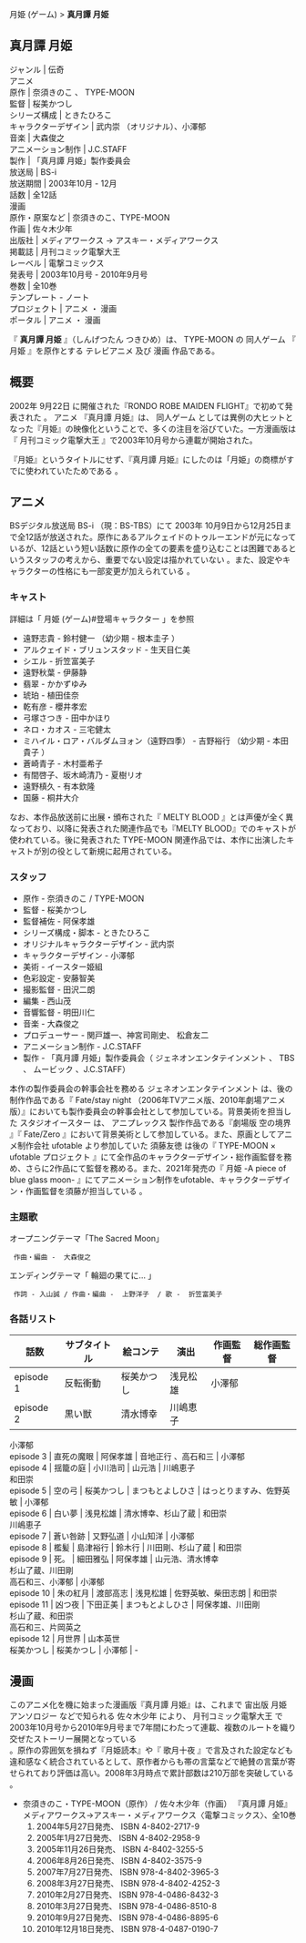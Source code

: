 月姫 (ゲーム)  > **真月譚 月姫**

真月譚 月姫  
---  
ジャンル  |  伝奇   
アニメ  
原作  |  奈須きのこ  、  TYPE-MOON   
監督  |  桜美かつし   
シリーズ構成  |  ときたひろこ   
キャラクターデザイン  |  武内崇  （オリジナル）、小澤郁   
音楽  |  大森俊之   
アニメーション制作  |  J.C.STAFF   
製作  |  「真月譚 月姫」製作委員会   
放送局  |  BS-i   
放送期間  |  2003年10月 - 12月   
話数  |  全12話   
漫画  
原作・原案など  |  奈須きのこ、TYPE-MOON   
作画  |  佐々木少年   
出版社  |  メディアワークス  →  アスキー・メディアワークス   
掲載誌  |  月刊コミック電撃大王   
レーベル  |  電撃コミックス   
発表号  |  2003年10月号 - 2010年9月号   
巻数  |  全10巻   
テンプレート  \-  ノート  
プロジェクト  |  アニメ  ・  漫画   
ポータル  |  アニメ  ・  漫画   
  
『 **真月譚 月姫** 』（しんげつたん つきひめ）は、  TYPE-MOON  の  同人ゲーム  『  月姫  』を原作とする  テレビアニメ  及び
漫画  作品である。

##  概要  

2002年  9月22日  に開催された『RONDO ROBE MAIDEN FLIGHT』で初めて発表された    。  アニメ  『真月譚
月姫』は、  同人ゲーム  としては異例の大ヒットとなった『月姫』の映像化ということで、多くの注目を浴びていた。一方漫画版は『  月刊コミック電撃大王
』で2003年10月号から連載が開始された。

『月姫』というタイトルにせず、『真月譚 月姫』にしたのは「月姫」の商標がすでに使われていたためである    。

##  アニメ  

BSデジタル放送局  BS-i  （現：BS-TBS）にて  2003年
10月9日から12月25日まで全12話が放送された。原作にあるアルクェイドのトゥルーエンドが元になっているが、12話という短い話数に原作の全ての要素を盛り込むことは困難であるというスタッフの考えから、重要でない設定は描かれていない
  。また、設定やキャラクターの性格にも一部変更が加えられている    。

###  キャスト  

詳細は「  月姫 (ゲーム)#登場キャラクター  」を参照

  * 遠野志貴 -  鈴村健一  （幼少期 -  根本圭子  ） 
  * アルクェイド・ブリュンスタッド -  生天目仁美 
  * シエル -  折笠富美子 
  * 遠野秋葉 -  伊藤静 
  * 翡翠 -  かかずゆみ 
  * 琥珀 -  植田佳奈 
  * 乾有彦 -  櫻井孝宏 
  * 弓塚さつき -  田中かほり 
  * ネロ・カオス -  三宅健太 
  * ミハイル・ロア・バルダムヨォン（遠野四季） -  吉野裕行  （幼少期 -  本田貴子  ） 
  * 蒼崎青子 -  木村亜希子 
  * 有間啓子、坂木崎清乃 -  夏樹リオ 
  * 遠野槙久 -  有本欽隆 
  * 国藤 -  桐井大介 

なお、本作品放送前に出展・頒布された『  MELTY BLOOD  』とは声優が全く異なっており、以降に発表された関連作品でも『MELTY
BLOOD』でのキャストが使われている。後に発表された  TYPE-MOON  関連作品では、本作に出演したキャストが別の役として新規に起用されている。

###  スタッフ  

  * 原作 -  奈須きのこ  /  TYPE-MOON 
  * 監督 -  桜美かつし 
  * 監督補佐 - 阿保孝雄 
  * シリーズ構成・脚本 -  ときたひろこ 
  * オリジナルキャラクターデザイン -  武内崇 
  * キャラクターデザイン - 小澤郁 
  * 美術 -  イースター姫組 
  * 色彩設定 - 安藤智美 
  * 撮影監督 - 田沢二朗 
  * 編集 -  西山茂 
  * 音響監督 -  明田川仁 
  * 音楽 -  大森俊之 
  * プロデューサー - 関戸雄一、神宮司剛史、  松倉友二 
  * アニメーション制作 -  J.C.STAFF 
  * 製作 - 「真月譚 月姫」製作委員会（  ジェネオンエンタテインメント  、  TBS  、  ムービック  、J.C.STAFF） 

本作の製作委員会の幹事会社を務める  ジェネオンエンタテインメント  は、後の制作作品である『  Fate/stay night
（2006年TVアニメ版、2010年劇場アニメ版）』においても製作委員会の幹事会社として参加している。背景美術を担当した  スタジオイースター  は、
アニプレックス  製作作品である『劇場版  空の境界  』『  Fate/Zero  』において背景美術として参加している。また、原画としてアニメ制作会社
ufotable  より参加していた  須藤友徳  は後の『  TYPE-MOON × ufotable プロジェクト
』にて全作品のキャラクターデザイン・総作画監督を務め、さらに2作品にて監督を務める。また、2021年発売の『  月姫 -A piece of blue
glass moon-  』にてアニメーション制作をufotable、キャラクターデザイン・作画監督を須藤が担当している    。

###  主題歌  

オープニングテーマ「The Sacred Moon」

     作曲・編曲 -  大森俊之 
エンディングテーマ「  輪廻の果てに…  」

     作詞 - 入山誠 / 作曲・編曲 -  上野洋子  / 歌 -  折笠富美子 

###  各話リスト  

話数  |  サブタイトル  |  絵コンテ  |  演出  |  作画監督  |  総作画監督   
---|---|---|---|---|---  
episode 1  |  反転衝動  |  桜美かつし  |  浅見松雄  |  小澤郁   
episode 2  |  黒い獣  |  清水博幸  |  川嶋恵子   
小澤郁  
episode 3  |  直死の魔眼  |  阿保孝雄  |  音地正行  、高石和三  |  小澤郁   
episode 4  |  揺籠の庭  |  小川浩司  |  山元浩  |  川嶋恵子   
和田崇  
episode 5  |  空の弓  |  桜美かつし  |  まつもとよしひさ  |  はっとりますみ、佐野英敏  |  小澤郁   
episode 6  |  白い夢  |  浅見松雄  |  清水博幸、杉山了蔵  |  和田崇   
川嶋恵子  
episode 7  |  蒼い咎跡  |  又野弘道  |  小山知洋  |  小澤郁   
episode 8  |  檻髪  |  島津裕行  |  鈴木行  |  川田剛、杉山了蔵  |  和田崇   
episode 9  |  死。  |  細田雅弘  |  阿保孝雄  |  山元浩、清水博幸   
杉山了蔵、川田剛  
高石和三、小澤郁  |  小澤郁   
episode 10  |  朱の紅月  |  渡部高志  |  浅見松雄  |  佐野英敏、柴田志朗  |  和田崇   
episode 11  |  凶つ夜  |  下田正美  |  まつもとよしひさ  |  阿保孝雄、川田剛   
杉山了蔵、和田崇  
高石和三、片岡英之  
episode 12  |  月世界  |  山本英世   
桜美かつし  |  桜美かつし  |  小澤郁  |  \-   
  
##  漫画  

このアニメ化を機に始まった漫画版『真月譚 月姫』は、これまで  宙出版  月姫  アンソロジー  などで知られる  佐々木少年  により、
月刊コミック電撃大王  で2003年10月号から2010年9月号まで7年間にわたって連載、複数のルートを織り交ぜたストーリー展開となっている  
。原作の雰囲気を損ねず『月姫読本』や『  歌月十夜
』で言及された設定なども違和感なく統合されているとして、原作者からも帯の言葉などで絶賛の言葉が寄せられており評価は高い。2008年3月時点で累計部数は210万部を突破している
  。

  * 奈須きのこ・TYPE-MOON（原作） / 佐々木少年（作画） 『真月譚 月姫』 メディアワークス→アスキー・メディアワークス〈電撃コミックス〉、全10巻 
    1. 2004年5月27日発売、  ISBN  4-8402-2717-9 
    2. 2005年1月27日発売、  ISBN  4-8402-2958-9 
    3. 2005年11月26日発売、  ISBN  4-8402-3255-5 
    4. 2006年8月26日発売、  ISBN  4-8402-3575-9 
    5. 2007年7月27日発売、  ISBN  978-4-8402-3965-3 
    6. 2008年3月27日発売、  ISBN  978-4-8402-4252-3 
    7. 2010年2月27日発売、  ISBN  978-4-0486-8432-3 
    8. 2010年3月27日発売、  ISBN  978-4-0486-8510-8 
    9. 2010年9月27日発売、  ISBN  978-4-0486-8895-6 
    10. 2010年12月18日発売、  ISBN  978-4-0487-0190-7 

